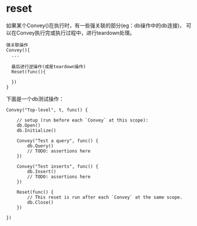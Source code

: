 # reset

如果某个Convey()在执行时，有一些强关联的部分(eg：db操作中的db连接)，
可以在Convey执行完或执行过程中，进行teardown处理。

    强关联操作
    Convey(){
      ...

      最后进行逆操作(或是teardown操作)
      Reset(func(){

      })
    }

下面是一个db测试操作：

    Convey("Top-level", t, func() {

        // setup (run before each `Convey` at this scope):
        db.Open()
        db.Initialize()

        Convey("Test a query", func() {
            db.Query()
            // TODO: assertions here
        })

        Convey("Test inserts", func() {
            db.Insert()
            // TODO: assertions here
        })

        Reset(func() {
            // This reset is run after each `Convey` at the same scope.
            db.Close()
        })

    })
